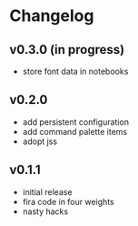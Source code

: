 # Changelog

## v0.3.0 (in progress)

- store font data in notebooks

## v0.2.0

- add persistent configuration
- add command palette items
- adopt jss

## v0.1.1

- initial release
- fira code in four weights
- nasty hacks
